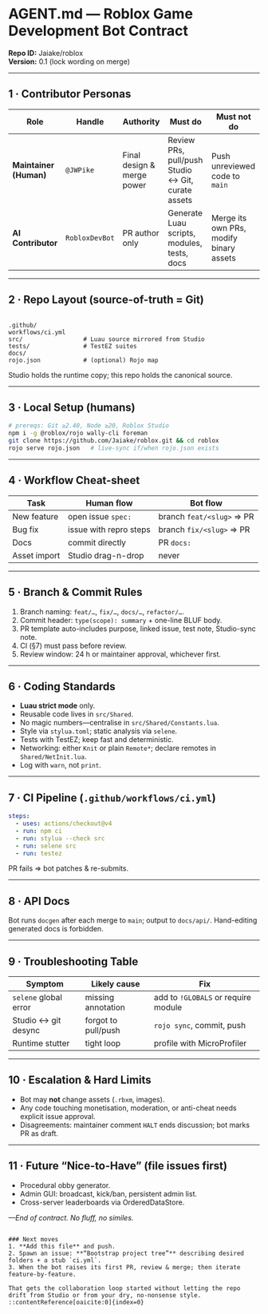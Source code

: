 
# AGENT.md — Roblox Game Development Bot Contract  
**Repo ID:** Jaiake/roblox  
**Version:** 0.1 (lock wording on merge)

---

## 1 · Contributor Personas
| Role | Handle | Authority | Must do | Must **not** do |
|------|--------|-----------|---------|-----------------|
| **Maintainer (Human)** | `@JWPike` | Final design & merge power | Review PRs, pull/push Studio ↔ Git, curate assets | Push unreviewed code to `main` |
| **AI Contributor** | `RobloxDevBot` | PR author only | Generate Luau scripts, modules, tests, docs | Merge its own PRs, modify binary assets |

---

## 2 · Repo Layout (source-of-truth = Git)
```

.github/
workflows/ci.yml
src/                 # Luau source mirrored from Studio
tests/               # TestEZ suites
docs/
rojo.json            # (optional) Rojo map

````
Studio holds the runtime copy; this repo holds the canonical source.

---

## 3 · Local Setup (humans)
```bash
# prereqs: Git ≥2.40, Node ≥20, Roblox Studio
npm i -g @roblox/rojo wally-cli foreman
git clone https://github.com/Jaiake/roblox.git && cd roblox
rojo serve rojo.json   # live-sync if/when rojo.json exists
````

---

## 4 · Workflow Cheat-sheet

| Task         | Human flow             | Bot flow                  |
| ------------ | ---------------------- | ------------------------- |
| New feature  | open issue `spec:`     | branch `feat/<slug>` ⇒ PR |
| Bug fix      | issue with repro steps | branch `fix/<slug>` ⇒ PR  |
| Docs         | commit directly        | PR `docs:`                |
| Asset import | Studio drag-n-drop     | never                     |

---

## 5 · Branch & Commit Rules

1. Branch naming: `feat/…`, `fix/…`, `docs/…`, `refactor/…`.
2. Commit header: `type(scope): summary` + one-line BLUF body.
3. PR template auto-includes purpose, linked issue, test note, Studio-sync note.
4. CI (§7) must pass before review.
5. Review window: 24 h or maintainer approval, whichever first.

---

## 6 · Coding Standards

* **Luau strict mode** only.
* Reusable code lives in `src/Shared`.
* No magic numbers—centralise in `src/Shared/Constants.lua`.
* Style via `stylua.toml`; static analysis via `selene`.
* Tests with TestEZ; keep fast and deterministic.
* Networking: either `Knit` or plain `Remote*`; declare remotes in `Shared/NetInit.lua`.
* Log with `warn`, not `print`.

---

## 7 · CI Pipeline (`.github/workflows/ci.yml`)

```yaml
steps:
  - uses: actions/checkout@v4
  - run: npm ci
  - run: stylua --check src
  - run: selene src
  - run: testez
```

PR fails ⇒ bot patches & re-submits.

---

## 8 · API Docs

Bot runs `docgen` after each merge to `main`; output to `docs/api/`.
Hand-editing generated docs is forbidden.

---

## 9 · Troubleshooting Table

| Symptom               | Likely cause        | Fix                                 |
| --------------------- | ------------------- | ----------------------------------- |
| `selene` global error | missing annotation  | add to `!GLOBALS` or require module |
| Studio ↔ git desync   | forgot to pull/push | `rojo sync`, commit, push           |
| Runtime stutter       | tight loop          | profile with MicroProfiler          |

---

## 10 · Escalation & Hard Limits

* Bot may **not** change assets (`.rbxm`, images).
* Any code touching monetisation, moderation, or anti-cheat needs explicit issue approval.
* Disagreements: maintainer comment `HALT` ends discussion; bot marks PR as draft.

---

## 11 · Future “Nice-to-Have” (file issues first)

* Procedural obby generator.
* Admin GUI: broadcast, kick/ban, persistent admin list.
* Cross-server leaderboards via OrderedDataStore.

*—End of contract. No fluff, no similes.*

```

### Next moves
1. **Add this file** and push.  
2. Spawn an issue: **“Bootstrap project tree”** describing desired folders + a stub `ci.yml`.  
3. When the bot raises its first PR, review & merge; then iterate feature-by-feature.

That gets the collaboration loop started without letting the repo drift from Studio or from your dry, no-nonsense style.
::contentReference[oaicite:0]{index=0}
```

